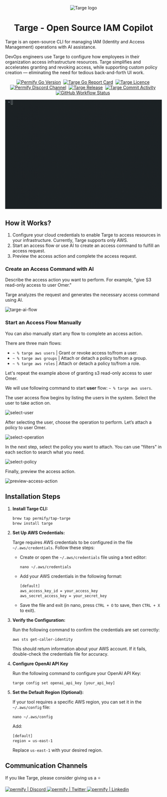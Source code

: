 <div align="center">
  <picture>
    <source media="(prefers-color-scheme: dark)" srcset="https://github.com/Permify/targe/raw/master/assets/images/logo-targe-dark.png">
    <img alt="Targe logo" src="https://github.com/Permify/targe/raw/master/assets/images/logo-targe-light.png" width="40%">
  </picture>
<h1 align="center">
   Targe - Open Source IAM Copilot
</h1>
</div>
<p>
Targe is an open-source CLI for managing IAM (Identity and Access Management) operations with AI assistance.

DevOps engineers use Targe to configure how employees in their organization access infrastructure resources. Targe simplifies and accelerates granting and revoking access, while supporting custom policy creation — eliminating the need for tedious back-and-forth UI work.
</p>

<p align="center">
    <a href="https://github.com/Permify/targe" target="_blank"><img src="https://img.shields.io/github/go-mod/go-version/Permify/targe?style=for-the-badge&logo=go" alt="Permify Go Version" /></a>&nbsp;
 <a href="https://goreportcard.com/report/github.com/Permify/targe" target="_blank"><img src="https://goreportcard.com/badge/github.com/Permify/targe?style=for-the-badge&logo=go" alt="Targe Go Report Card" /></a>&nbsp;
    <a href="https://github.com/Permify/targe" target="_blank"><img src="https://img.shields.io/github/license/Permify/targe?style=for-the-badge" alt="Targe Licence" /></a>&nbsp;
    <a href="https://discord.gg/n6KfzYxhPp" target="_blank"><img src="https://img.shields.io/discord/950799928047833088?style=for-the-badge&logo=discord&label=DISCORD" alt="Permify Discord Channel" /></a>&nbsp;
    <a href="https://github.com/Permify/targe/releases" target="_blank"><img src="https://img.shields.io/github/v/release/permify/targe?include_prereleases&style=for-the-badge" alt="Targe Release" /></a>&nbsp;
    <a href="https://img.shields.io/github/commit-activity/m/Permify/targe?style=for-the-badge" target="_blank"><img src="https://img.shields.io/github/commit-activity/m/Permify/targe?style=for-the-badge" alt="Targe Commit Activity" /></a>&nbsp;
    <a href="https://img.shields.io/github/actions/workflow/status/Permify/targe/release.yml?style=for-the-badge" target="_blank"><img src="https://img.shields.io/github/actions/workflow/status/Permify/targe/release.yml?style=for-the-badge" alt="GitHub Workflow Status" /></a>&nbsp;
</p>  

![Targe Demo](assets/images/targe.gif)

## How it Works?

1. Configure your cloud credentials to enable Targe to access resources in your infrastructure. Currently, Targe supports only AWS.
2. Start an access flow or use AI to create an access command to fulfill an access request.
3. Preview the access action and complete the access request.

### Create an Access Command with AI 

Describe the access action you want to perform. For example, "give S3 read-only access to user Omer." 

Targe analyzes the request and generates the necessary access command using AI.

![targe-ai-flow](https://github.com/user-attachments/assets/0a2ea874-b6b6-47ec-b792-1602137f23e7)

### Start an Access Flow Manually

You can also manually start any flow to complete an access action. 

There are three main flows:
   - `~ % targe aws users`  | Grant or revoke access to/from a user.
   - `~ % targe aws groups` | Attach or detach a policy to/from a group.
   - `~ % targe aws roles`  | Attach or detach a policy to/from a role.

Let's repeat the example above of granting s3 read-only access to user Omer.

We will use following command to start **user** flow: `~ % targe aws users`.

The user access flow begins by listing the users in the system. Select the user to take action on.

![select-user](https://github.com/user-attachments/assets/d99327e8-3c74-42b4-9615-2afe6f0bde0b)

After selecting the user, choose the operation to perform. Let’s attach a policy to user Omer.

![select-operation](https://github.com/user-attachments/assets/bfa67375-0cd1-4bcf-9d73-dcb1a7a88dc4)

In the next step, select the policy you want to attach. You can use "filters" in each section to search what you need.

![select-policy](https://github.com/user-attachments/assets/af918b77-7e45-4c43-9d4b-f8971b1ece47)

Finally, preview the access action.

![preview-access-action](https://github.com/user-attachments/assets/fdb22101-9019-4f04-8126-449948c9d3c8)

## Installation Steps

1. **Install Targe CLI:**
   ```shell
   brew tap permify/tap-targe
   brew install targe
   ```

2. **Set Up AWS Credentials:**

   Targe requires AWS credentials to be configured in the file `~/.aws/credentials`. Follow these steps:

    - Create or open the `~/.aws/credentials` file using a text editor:
      ```shell
      nano ~/.aws/credentials
      ```

    - Add your AWS credentials in the following format:
      ```plaintext
      [default]
      aws_access_key_id = your_access_key
      aws_secret_access_key = your_secret_key
      ```

    - Save the file and exit (in nano, press `CTRL + O` to save, then `CTRL + X` to exit).

3. **Verify the Configuration:**

   Run the following command to confirm the credentials are set correctly:
   ```shell
   aws sts get-caller-identity
   ```
   This should return information about your AWS account. If it fails, double-check the credentials file for accuracy.

4. **Configure OpenAI API Key**
   
   Run the following command to configure your OpenAI API Key:
   ```shell
   targe config set openai_api_key [your_api_key]
   ```

5. **Set the Default Region (Optional):**

   If your tool requires a specific AWS region, you can set it in the `~/.aws/config` file:
   ```shell
   nano ~/.aws/config
   ```
   Add:
   ```plaintext
   [default]
   region = us-east-1
   ```
   Replace `us-east-1` with your desired region.

## Communication Channels

If you like Targe, please consider giving us a :star:

<p align="left">
<a href="https://discord.gg/n6KfzYxhPp">
 <img height="70px" width="70px" alt="permify | Discord" src="https://user-images.githubusercontent.com/39353278/187209316-3d01a799-c51b-4eaa-8f52-168047078a14.png" />
</a>
<a href="https://twitter.com/GetPermify">
  <img height="70px" width="70px" alt="permify | Twitter" src="https://user-images.githubusercontent.com/39353278/187209323-23f14261-d406-420d-80eb-1aa707a71043.png"/>
</a>
<a href="https://www.linkedin.com/company/permifyco">
  <img height="70px" width="70px" alt="permify | Linkedin" src="https://user-images.githubusercontent.com/39353278/187209321-03293a24-6f63-4321-b362-b0fc89fdd879.png" />
</a>
</p>
